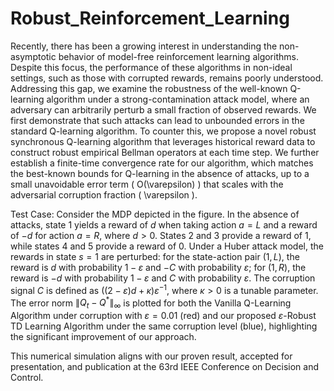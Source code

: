 # Robust_Reinforcement_Learning
Recently, there has been a growing interest in understanding the non-asymptotic behavior of model-free reinforcement learning algorithms. Despite this focus, the performance of these algorithms in non-ideal settings, such as those with corrupted rewards, remains poorly understood. Addressing this gap, we examine the robustness of the well-known Q-learning algorithm under a strong-contamination attack model, where an adversary can arbitrarily perturb a small fraction of observed rewards. We first demonstrate that such attacks can lead to unbounded errors in the standard Q-learning algorithm. To counter this, we propose a novel robust synchronous Q-learning algorithm that leverages historical reward data to construct robust empirical Bellman operators at each time step. We further establish a finite-time convergence rate for our algorithm, which matches the best-known bounds for Q-learning in the absence of attacks, up to a small unavoidable error term \( O(\varepsilon) \) that scales with the adversarial corruption fraction \( \varepsilon \).

Test Case:  Consider the MDP depicted in the figure. In the absence of attacks, state 1 yields a reward of $d$ when taking action $a = L$ and a reward of $-d$ for action $a = R$, where $d > 0$. States 2 and 3 provide a reward of 1, while states 4 and 5 provide a reward of 0. Under a Huber attack model, the rewards in state $s = 1$ are perturbed: for the state-action pair $(1, L)$, the reward is $d$ with probability $1-\varepsilon$ and $-C$ with probability $\varepsilon$; for $(1, R)$, the reward is $-d$ with probability $1-\varepsilon$ and $C$ with probability $\varepsilon$. The corruption signal $C$ is defined as $\left((2-\varepsilon)d + \kappa\right) \varepsilon^{-1}$, where $\kappa > 0$ is a tunable parameter. The error norm $\lVert Q_t - Q^* \rVert_\infty$ is plotted for both the Vanilla Q-Learning Algorithm under corruption with $\varepsilon = 0.01$ (red) and our proposed $\varepsilon$-Robust TD Learning Algorithm under the same corruption level (blue), highlighting the significant improvement of our approach.

This numerical simulation aligns with our proven result, accepted for presentation, and publication at the 63rd IEEE Conference on Decision and Control.




